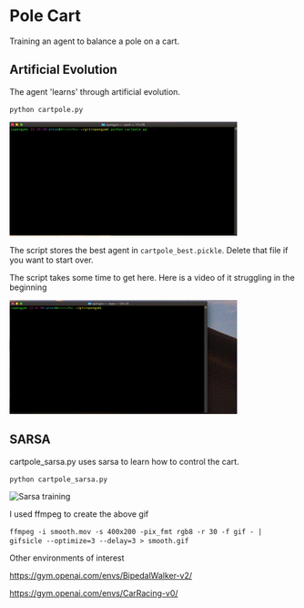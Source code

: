 # Pole Cart 

Training an agent to balance a pole on a cart.


## Artificial Evolution

The agent 'learns' through artificial evolution.
```
python cartpole.py
```

<img src="./pics/smooth.gif" alt="A trained agent" width="400"/>

The script stores the best agent in `cartpole_best.pickle`.  Delete that file if you want to start over.

The script takes some time to get here.  Here is a video of it struggling in the beginning

<img src="./pics/struggle.gif" alt="An untrained agent" width="400"/>


## SARSA

cartpole_sarsa.py uses sarsa to learn how to control the cart.
```
python cartpole_sarsa.py
```
<img src="./pics/struggle.mp4" alt="Sarsa training" width="400"/>




I used ffmpeg to create the above gif
```
ffmpeg -i smooth.mov -s 400x200 -pix_fmt rgb8 -r 30 -f gif - | gifsicle --optimize=3 --delay=3 > smooth.gif
```

Other environments of interest

https://gym.openai.com/envs/BipedalWalker-v2/

https://gym.openai.com/envs/CarRacing-v0/

